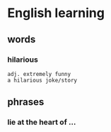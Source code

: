 # English learning

## words
### hilarious
    adj. extremely funny
    a hilarious joke/story

## phrases
### lie at the heart of ...